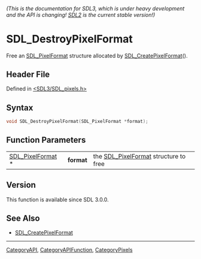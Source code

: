 ###### (This is the documentation for SDL3, which is under heavy development and the API is changing! [SDL2](https://wiki.libsdl.org/SDL2/) is the current stable version!)
# SDL_DestroyPixelFormat

Free an [SDL_PixelFormat](SDL_PixelFormat) structure allocated by [SDL_CreatePixelFormat](SDL_CreatePixelFormat)().

## Header File

Defined in [<SDL3/SDL_pixels.h>](https://github.com/libsdl-org/SDL/blob/main/include/SDL3/SDL_pixels.h)

## Syntax

```c
void SDL_DestroyPixelFormat(SDL_PixelFormat *format);
```

## Function Parameters

|                                      |            |                                                          |
| ------------------------------------ | ---------- | -------------------------------------------------------- |
| [SDL_PixelFormat](SDL_PixelFormat) * | **format** | the [SDL_PixelFormat](SDL_PixelFormat) structure to free |

## Version

This function is available since SDL 3.0.0.

## See Also

- [SDL_CreatePixelFormat](SDL_CreatePixelFormat)

----
[CategoryAPI](CategoryAPI), [CategoryAPIFunction](CategoryAPIFunction), [CategoryPixels](CategoryPixels)

